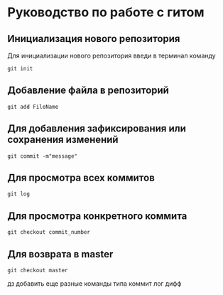 # Руководство по работе с гитом
## Инициализация нового репозитория
Для инициализации нового репозитория введи в терминал команду
```
git init
```
## Добавление файла в репозиторий
```
git add FileName
```
## Для добавления зафиксирования или сохранения изменений

```
git commit -m"message"
```
## Для просмотра всех коммитов
```
git log
```
## Для просмотра конкретного коммита
```
git checkout commit_number
```
## Для возврата в master
```
git checkout master
```

дз добавить еще разные команды типа коммит лог дифф
